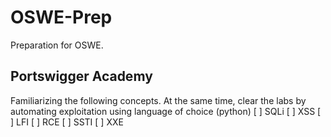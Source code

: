 # OSWE-Prep
Preparation for OSWE. 

## Portswigger Academy 
Familiarizing the following concepts. At the same time, clear the labs by automating exploitation using language of choice (python)
[ ] SQLi
[ ] XSS
[ ] LFI
[ ] RCE
[ ] SSTI
[ ] XXE

